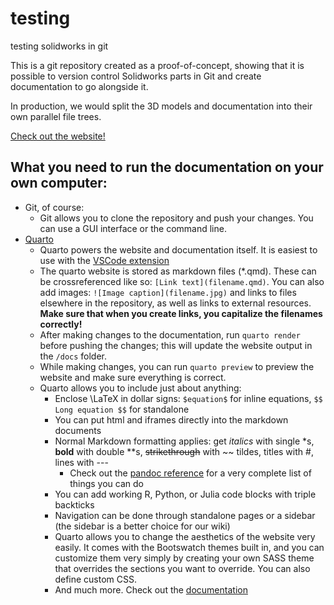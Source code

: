 # testing
testing solidworks in git

This is a git repository created as a proof-of-concept, showing that it is possible to version control Solidworks parts in Git and create documentation to go alongside it.

In production, we would split the 3D models and documentation into their own parallel file trees.

[Check out the website!](https://jasper-day.github.io/testing)

## What you need to run the documentation on your own computer:

- Git, of course:
  - Git allows you to clone the repository and push your changes. You can use a GUI interface or the command line.
- [Quarto](https://quarto.org)
  - Quarto powers the website and documentation itself. It is easiest to use with the [VSCode extension](https://quarto.org/docs/tools/vscode.html#installation)
  - The quarto website is stored as markdown files (*.qmd). These can be crossreferenced like so: `[Link text](filename.qmd)`. You can also add images: `![Image caption](filename.jpg)` and links to files elsewhere in the repository, as well as links to external resources. **Make sure that when you create links, you capitalize the filenames correctly!**
  - After making changes to the documentation, run `quarto render` before pushing the changes; this will update the website output in the `/docs` folder.
  - While making changes, you can run `quarto preview` to preview the website and make sure everything is correct.
  - Quarto allows you to include just about anything:
    - Enclose \LaTeX in dollar signs: `$equation$` for inline equations, `$$ Long equation $$` for standalone
    - You can put html and iframes directly into the markdown documents
    - Normal Markdown formatting applies: get *italics* with single \*s, **bold** with double \**s, ~~strikethrough~~ with \~\~ tildes, titles with \#, lines with \---
      - Check out the [pandoc reference](https://pandoc.org/MANUAL.html#pandocs-markdown) for a very complete list of things you can do
    - You can add working R, Python, or Julia code blocks with triple backticks
    - Navigation can be done through standalone pages or a sidebar (the sidebar is a better choice for our wiki)
    - Quarto allows you to change the aesthetics of the website very easily. It comes with the Bootswatch themes built in, and you can customize them very simply by creating your own SASS theme that overrides the sections you want to override. You can also define custom CSS.
    - And much more. Check out the [documentation](https://quarto.org/docs/guide/)
